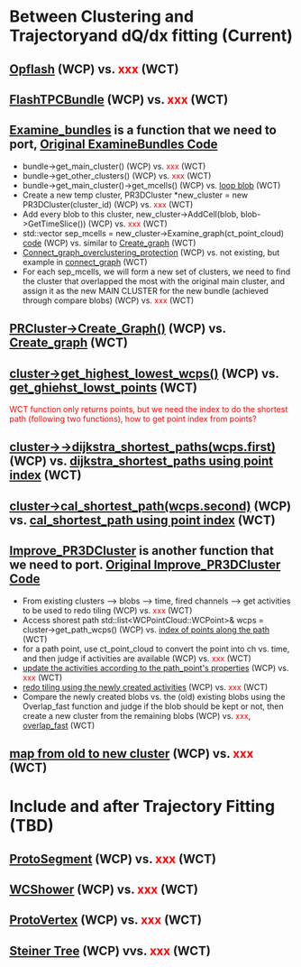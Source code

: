 #  Between Clustering and Trajectoryand dQ/dx fitting (Current)

## [Opflash](./QLBundles/Opflash.md) (WCP) vs. <span style="color:red">xxx</span> (WCT)

## [FlashTPCBundle](./QLBundles/Bundle.md) (WCP) vs. <span style="color:red">xxx</span> (WCT)

## [Examine_bundles](https://github.com/BNLIF/wire-cell-2dtoy/blob/master/docs/ExamineBundles.md) is a function that we need to port, [Original ExamineBundles Code](https://github.com/BNLIF/wire-cell-2dtoy/blob/a30305052fc54bbbbbd826b096066d6e8777b54d/src/ExamineBundles.cxx)
- bundle->get_main_cluster()  (WCP) vs. <span style="color:red">xxx</span> (WCT)
- bundle->get_other_clusters() (WCP) vs. <span style="color:red">xxx</span> (WCT)
- bundle->get_main_cluster()->get_mcells() (WCP) vs. [loop blob](https://github.com/WireCell/wire-cell-toolkit/blob/apply-pointcloud/clus/src/clustering_separate.cxx#L1377) (WCT)
- Create a new temp cluster, PR3DCluster *new_cluster = new PR3DCluster(cluster_id) (WCP) vs.  <span style="color:red">xxx</span> (WCT)
- Add every blob to this cluster, new_cluster->AddCell(blob, blob->GetTimeSlice())  (WCP) vs. <span style="color:red">xxx</span> (WCT)
- std::vector<SMGCSelection> sep_mcells = new_cluster->Examine_graph(ct_point_cloud)  [code](https://github.com/BNLIF/wire-cell-data/blob/d5748d87c3113efcb44eed237bb48a10d60002d9/src/PR3DCluster.cxx#L2332) (WCP) vs. similar to [Create_graph](https://github.com/WireCell/wire-cell-toolkit/blob/apply-pointcloud/clus/src/Facade_Cluster.cxx#L1444) (WCT)
- [Connect_graph_overclustering_protection](https://github.com/BNLIF/wire-cell-data/blob/d5748d87c3113efcb44eed237bb48a10d60002d9/src/PR3DCluster.cxx#L1853) (WCP)  vs. not existing, but example in [connect_graph](https://github.com/WireCell/wire-cell-toolkit/blob/apply-pointcloud/clus/src/Facade_Cluster.cxx#L1444) (WCT)
- For each sep_mcells, we will form a new set of clusters, we need to find the cluster that overlapped the most with the original main cluster, and assign it as the new MAIN CLUSTER for the new bundle (achieved through compare blobs) (WCP) vs.  <span style="color:red">xxx</span> (WCT)

## [PRCluster->Create_Graph()](https://github.com/BNLIF/wire-cell/blob/master/uboone_nusel_app/apps/prod-wire-cell-matching-nusel.cxx#L817) (WCP) vs. [Create_graph](https://github.com/WireCell/wire-cell-toolkit/blob/apply-pointcloud/clus/src/Facade_Cluster.cxx#L1444) (WCT)

## [cluster->get_highest_lowest_wcps()](https://github.com/BNLIF/wire-cell/blob/master/uboone_nusel_app/apps/prod-wire-cell-matching-nusel.cxx#L819C103-L819C130) (WCP) vs. [get_ghiehst_lowst_points](https://github.com/WireCell/wire-cell-toolkit/blob/apply-pointcloud/clus/src/Facade_Cluster.cxx#L1241) (WCT)

<span style="color:red">WCT function only returns points, but we need the index to do the shortest path (following two functions), how to get point index from points? </span> 

## [cluster->->dijkstra_shortest_paths(wcps.first)](https://github.com/BNLIF/wire-cell/blob/master/uboone_nusel_app/apps/prod-wire-cell-matching-nusel.cxx#L822C25-L823C58) (WCP) vs. [dijkstra_shortest_paths using point index](https://github.com/WireCell/wire-cell-toolkit/blob/apply-pointcloud/clus/src/Facade_Cluster.cxx#L2631) (WCT)

## [cluster->cal_shortest_path(wcps.second)](https://github.com/BNLIF/wire-cell/blob/master/uboone_nusel_app/apps/prod-wire-cell-matching-nusel.cxx#L823) (WCP) vs. [cal_shortest_path using point index](https://github.com/WireCell/wire-cell-toolkit/blob/apply-pointcloud/clus/src/Facade_Cluster.cxx#L2664) (WCT)

## [Improve_PR3DCluster](https://github.com/BNLIF/wire-cell-2dtoy/blob/master/docs/Improve_PR3DCluster.md) is another function that we need to port. [Original Improve_PR3DCluster Code](https://github.com/BNLIF/wire-cell-2dtoy/blob/master/src/ImprovePR3DCluster.cxx)

- From existing clusters --> blobs --> time, fired channels --> get activities to be used to redo tiling (WCP) vs. <span style="color:red">xxx</span>  (WCT)
- Access shorest path std::list<WCPointCloud<double>::WCPoint>& wcps = cluster->get_path_wcps() (WCP) vs. [index of points along the path](https://github.com/WireCell/wire-cell-toolkit/blob/apply-pointcloud/clus/src/Facade_Cluster.cxx#L2689) (WCT)
- for a path point, use ct_point_cloud to convert the point into ch vs. time, and then judge if activities are available (WCP) vs. <span style="color:red">xxx</span>  (WCT)
- [update the activities according to the path_point's properties](https://github.com/BNLIF/wire-cell-2dtoy/blob/master/src/ImprovePR3DCluster.cxx#L136) (WCP) vs.  <span style="color:red">xxx</span>  (WCT)
- [redo tiling using the newly created activities](https://github.com/BNLIF/wire-cell-2dtoy/blob/master/src/ImprovePR3DCluster.cxx#L203) (WCP) vs.  <span style="color:red">xxx</span>  (WCT)
- Compare the newly created blobs vs. the (old) existing blobs using the Overlap_fast function and judge if the blob should be kept or not, then create a new cluster from the remaining blobs (WCP) vs. <span style="color:red">xxx</span>, [overlap_fast](https://github.com/WireCell/wire-cell-toolkit/blob/apply-pointcloud/clus/src/Facade_Cluster.cxx#L513)  (WCT)

## [map from old to new cluster](https://github.com/BNLIF/wire-cell/blob/master/uboone_nusel_app/apps/prod-wire-cell-matching-nusel.cxx#L831) (WCP) vs. <span style="color:red">xxx</span> (WCT)


# Include and after Trajectory Fitting (TBD)

## [ProtoSegment](https://github.com/BNLIF/wire-cell-pid/blob/537a3fd17f8a7b3cf5412594267c14c4cc1775cb/docs/protosegment.md) (WCP) vs. <span style="color:red">xxx</span> (WCT)

## [WCShower](https://github.com/BNLIF/wire-cell-pid/blob/537a3fd17f8a7b3cf5412594267c14c4cc1775cb/docs/wcshower.md) (WCP) vs. <span style="color:red">xxx</span> (WCT)

## [ProtoVertex](https://github.com/BNLIF/wire-cell-pid/blob/537a3fd17f8a7b3cf5412594267c14c4cc1775cb/docs/protovertex.md) (WCP) vs. <span style="color:red">xxx</span> (WCT)

## [Steiner Tree](https://github.com/BNLIF/wire-cell-pid/blob/537a3fd17f8a7b3cf5412594267c14c4cc1775cb/docs/PR3DCluster_steiner.md) (WCP) vvs. <span style="color:red">xxx</span> (WCT)

